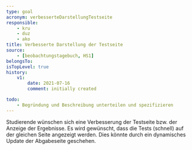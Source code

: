 ```yaml
---
type: goal
acronym: verbesserteDarstellungTestseite
responsible: 
    - kru
    - duz
    - ako
title: Verbesserte Darstellung der Testseite
source:
    - [beobachtungstagebuch, HS1]
belongsTo:
isTopLevel: true
history:
    v1:
        date: 2021-07-16
        comment: initially created

todo:
    - Begründung und Beschreibung unterteilen und spezifizieren
---
```


Studierende wünschen sich eine Verbesserung der Testseite bzw. der Anzeige der Ergebnisse. Es wird gewünscht, dass die Tests (schnell) auf der gleichen Seite angezeigt werden. Dies könnte durch ein dynamisches Update der Abgabeseite geschehen.
